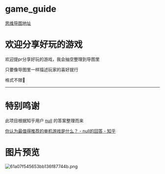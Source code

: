 # game_guide



[思维导图地址](https://www.processon.com/embed/61a07f545653bb136f877448) 

# 欢迎分享好玩的游戏

欢迎提pr分享好玩的游戏，我会抽空整理到导图里

只要像导图里一样描述玩家的喜好就行

格式不限🤣



---

# 特别鸣谢

此项目根据知乎用户 [null](https://www.zhihu.com/people/chen-fa-tiao-53/answers)  的答案整理而来

[你认为最值得推荐的单机游戏是什么？ - null的回答 - 知乎](https://www.zhihu.com/question/20500995/answer/164087602)



# 图片预览

![61a07f545653bb136f87744b.png](http://assets.processon.com/chart_image/61a07f545653bb136f87744b.png)

